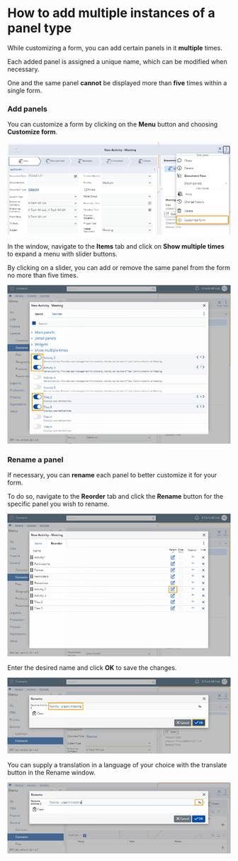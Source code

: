 # How to add multiple instances of a panel type

While customizing a form, you can add certain panels in it **multiple** times. 

Each added panel is assigned a unique name, which can be modified when necessary. 

One and the same panel **cannot** be displayed more than **five** times within a single form.

### Add panels

You can customize a form by clicking on the **Menu** button and choosing **Customize form**.

![Pictures](pictures/Customization_menu_20_01.png)

In the window, navigate to the **Items** tab аnd click on **Show multiple times** to expand a menu with slider buttons.

By clicking on a slider, you can add or remove the same panel from the form no more than five times.

![Pictures](pictures/Customization_add_items_20_01.png)

### Rename a panel

If necessary, you can **rename** each panel to better customize it for your form. 

To do so, navigate to the **Reorder** tab and click the **Rename** button for the specific panel you wish to rename.

![Pictures](pictures/Customization_Rename_icon_20_01.png)

Enter the desired name and click **OK** to save the changes.

![Pictures](pictures/Customization-Rename_20_01.png)

You can supply a translation in a language of your choice with the translate button in the Rename window.

![Pictures](pictures/Panels_transalate_23_01.png)
